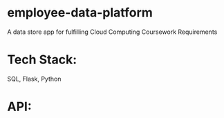 # employee-data-platform
A data store app for fulfilling Cloud Computing Coursework Requirements

# Tech Stack:
SQL, Flask, Python

# API:
